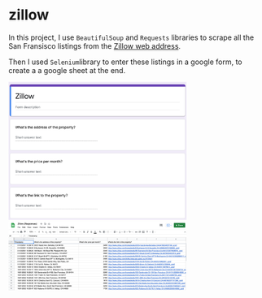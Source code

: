 # zillow

In this project, I use ```BeautifulSoup``` and ```Requests``` libraries to scrape all the San Fransisco listings from the [Zillow web address](https://www.zillow.com/homes/San-Francisco,-CA_rb/).

Then I used ```Selenium```library to enter these listings in a google form, to create a a google sheet at the end.


<p align="left">
  <img src="https://github.com/devCharaf/zillow/blob/main/Images/googleForm.png" width="350" title="Google Sheet">
  <img src="https://github.com/devCharaf/zillow/blob/main/Images/googleSheet.png" width="350" title="Google Sheet" style="padding: padding-bottom: 20px;">
</p>

